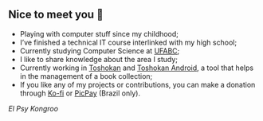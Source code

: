 ## Nice to meet you 👋

- Playing with computer stuff since my childhood;
- I’ve finished a technical IT course interlinked with my high school;
- Currently studying Computer Science at [UFABC];
- I like to share knowledge about the area I study;
- Currently working in [Toshokan] and [Toshokan Android], a tool that helps in the management of a book collection;
- If you like any of my projects or contributions, you can make a donation through [Ko-fi] or [PicPay] (Brazil only).

*El Psy Kongroo*

[UFABC]: https://ufabc.edu.br/
[Toshokan]: https://github.com/alessandrojean/toshokan/
[Toshokan Android]: https://github.com/alessandrojean/toshokan-android/
[PicPay]: https://picpay.me/alessandrojean/
[Ko-fi]: https://ko-fi.com/alessandrojean/
